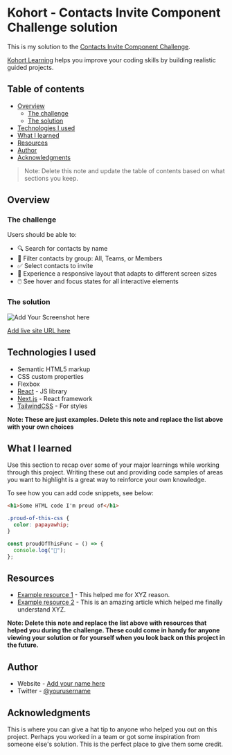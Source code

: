# Kohort - Contacts Invite Component Challenge solution

This is my solution to the [Contacts Invite Component Challenge](http://localhsot:3000/challenges/build-a-contacts-invite-component).

[Kohort Learning](http://localhsot:3000) helps you improve your coding skills by building realistic guided projects.

## Table of contents

- [Overview](#overview)
  - [The challenge](#the-challenge)
  - [The solution](#the-solution)
- [Technologies I used](#technologies-i-used)
- [What I learned](#what-i-learned)
- [Resources](#resources)
- [Author](#author)
- [Acknowledgments](#acknowledgments)

> Note: Delete this note and update the table of contents based on what sections you keep.

## Overview

### The challenge

Users should be able to:

- 🔍 Search for contacts by name
- 🧩 Filter contacts by group: All, Teams, or Members
- ✅ Select contacts to invite
- 📱 Experience a responsive layout that adapts to different screen sizes
- 🖱️ See hover and focus states for all interactive elements

### The solution

![Add Your Screenshot here](./screenshot.jpg)

[Add live site URL here](https://your-live-site-url.com)

## Technologies I used

- Semantic HTML5 markup
- CSS custom properties
- Flexbox
- [React](https://reactjs.org/) - JS library
- [Next.js](https://nextjs.org/) - React framework
- [TailwindCSS](https://tailwindcss.com/) - For styles

**Note: These are just examples. Delete this note and replace the list above with your own choices**

## What I learned

Use this section to recap over some of your major learnings while working through this project. Writing these out and providing code samples of areas you want to highlight is a great way to reinforce your own knowledge.

To see how you can add code snippets, see below:

```html
<h1>Some HTML code I'm proud of</h1>
```

```css
.proud-of-this-css {
  color: papayawhip;
}
```

```js
const proudOfThisFunc = () => {
  console.log("🎉");
};
```

## Resources

- [Example resource 1](https://www.example.com) - This helped me for XYZ reason.
- [Example resource 2](https://www.example.com) - This is an amazing article which helped me finally understand XYZ.

**Note: Delete this note and replace the list above with resources that helped you during the challenge. These could come in handy for anyone viewing your solution or for yourself when you look back on this project in the future.**

## Author

- Website - [Add your name here](https://www.your-site.com)
- Twitter - [@yourusername](https://www.twitter.com/yourusername)

## Acknowledgments

This is where you can give a hat tip to anyone who helped you out on this project. Perhaps you worked in a team or got some inspiration from someone else's solution. This is the perfect place to give them some credit.
